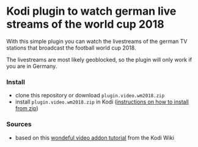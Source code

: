# Kodi plugin to watch german live streams of the world cup 2018

With this simple plugin you can watch the livestreams of the german TV stations
that broadcast the football world cup 2018.

The livestreams are most likely geoblocked, so the plugin will only work if
you are in Germany.

### Install
* clone this repository or download `plugin.video.wm2018.zip`
* install `plugin.video.wm2018.zip` in Kodi
([instructions on how to install from zip](https://kodi.wiki/view/HOW-TO:Install_add-ons_from_zip_files))


### Sources
* based on this [wondeful video addon tutorial](https://kodi.wiki/view/HOW-TO:Video_addon)
from the Kodi Wiki

